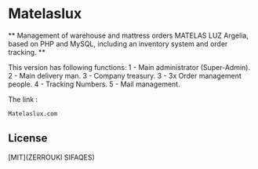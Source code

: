# Matelaslux
** Management of warehouse and mattress orders MATELAS LUZ Argelia, based on PHP and MySQL, including an inventory system and order tracking. **

This version has following functions:
1 - Main administrator (Super-Admin).
2 - Main delivery man.
3 - Company treasury.
3 - 3x Order management people.
4 - Tracking Numbers.
5 - Mail management.

The link : 
```bash
Matelaslux.com
```

## License
[MIT](ZERROUKI SIFAQES)
